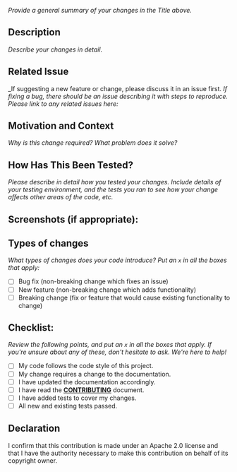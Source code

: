 <!--- Provide a general summary of your changes in the Title above -->
_Provide a general summary of your changes in the Title above._

## Description
<!--- Describe your changes in detail -->
_Describe your changes in detail._

## Related Issue
<!--- If suggesting a new feature or change, please discuss it in an issue first -->
<!--- If fixing a bug, there should be an issue describing it with steps to reproduce -->
<!--- Please link to any related issues here: -->
_If suggesting a new feature or change, please discuss it in an issue first.
_If fixing a bug, there should be an issue describing it with steps to reproduce._
_Please link to any related issues here:_

## Motivation and Context
<!--- Why is this change required? What problem does it solve? -->
_Why is this change required? What problem does it solve?_

## How Has This Been Tested?
<!--- Please describe in detail how you tested your changes. -->
<!--- Include details of your testing environment, and the tests you ran to -->
<!--- see how your change affects other areas of the code, etc. -->
_Please describe in detail how you tested your changes. Include details of your testing environment, and the tests you ran to see how your change affects other areas of the code, etc._

## Screenshots (if appropriate):

## Types of changes
<!--- What types of changes does your code introduce? Put an `x` in all the boxes that apply: -->
_What types of changes does your code introduce? Put an `x` in all the boxes that apply:_
- [ ] Bug fix (non-breaking change which fixes an issue)
- [ ] New feature (non-breaking change which adds functionality)
- [ ] Breaking change (fix or feature that would cause existing functionality to change)

## Checklist:
<!--- Go over all the following points, and put an `x` in all the boxes that apply. -->
<!--- If you're unsure about any of these, don't hesitate to ask. We're here to help! -->
_Review the following points, and put an `x` in all the boxes that apply. If you're unsure about any of these, don't hesitate to ask. We're here to help!_

- [ ] My code follows the code style of this project.
- [ ] My change requires a change to the documentation.
- [ ] I have updated the documentation accordingly.
- [ ] I have read the **[CONTRIBUTING](../docs/CONTRIBUTING.md)** document.
- [ ] I have added tests to cover my changes.
- [ ] All new and existing tests passed.

## Declaration

I confirm that this contribution is made under an Apache 2.0 license and that I have the authority necessary to make this contribution on behalf of its copyright owner.
